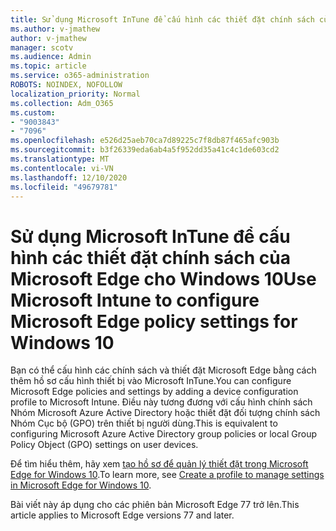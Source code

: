 ```yaml
---
title: Sử dụng Microsoft InTune để cấu hình các thiết đặt chính sách của Microsoft Edge cho Windows 10
ms.author: v-jmathew
author: v-jmathew
manager: scotv
ms.audience: Admin
ms.topic: article
ms.service: o365-administration
ROBOTS: NOINDEX, NOFOLLOW
localization_priority: Normal
ms.collection: Adm_O365
ms.custom:
- "9003843"
- "7096"
ms.openlocfilehash: e526d25aeb70ca7d89225c7f8db87f465afc903b
ms.sourcegitcommit: b3f26339eda6ab4a5f952dd35a41c4c1de603cd2
ms.translationtype: MT
ms.contentlocale: vi-VN
ms.lasthandoff: 12/10/2020
ms.locfileid: "49679781"
---
```

# <a name="use-microsoft-intune-to-configure-microsoft-edge-policy-settings-for-windows-10"></a><span data-ttu-id="338fd-102">Sử dụng Microsoft InTune để cấu hình các thiết đặt chính sách của Microsoft Edge cho Windows 10</span><span class="sxs-lookup"><span data-stu-id="338fd-102">Use Microsoft Intune to configure Microsoft Edge policy settings for Windows 10</span></span>

<span data-ttu-id="338fd-103">Bạn có thể cấu hình các chính sách và thiết đặt Microsoft Edge bằng cách thêm hồ sơ cấu hình thiết bị vào Microsoft InTune.</span><span class="sxs-lookup"><span data-stu-id="338fd-103">You can configure Microsoft Edge policies and settings by adding a device configuration profile to Microsoft Intune.</span></span> <span data-ttu-id="338fd-104">Điều này tương đương với cấu hình chính sách Nhóm Microsoft Azure Active Directory hoặc thiết đặt đối tượng chính sách Nhóm Cục bộ (GPO) trên thiết bị người dùng.</span><span class="sxs-lookup"><span data-stu-id="338fd-104">This is equivalent to configuring Microsoft Azure Active Directory group policies or local Group Policy Object (GPO) settings on user devices.</span></span>

<span data-ttu-id="338fd-105">Để tìm hiểu thêm, hãy xem [tạo hồ sơ để quản lý thiết đặt trong Microsoft Edge for Windows 10](https://go.microsoft.com/fwlink/?linkid=2133700).</span><span class="sxs-lookup"><span data-stu-id="338fd-105">To learn more, see [Create a profile to manage settings in Microsoft Edge for Windows 10](https://go.microsoft.com/fwlink/?linkid=2133700).</span></span>

<span data-ttu-id="338fd-106">Bài viết này áp dụng cho các phiên bản Microsoft Edge 77 trở lên.</span><span class="sxs-lookup"><span data-stu-id="338fd-106">This article applies to Microsoft Edge versions 77 and later.</span></span>
